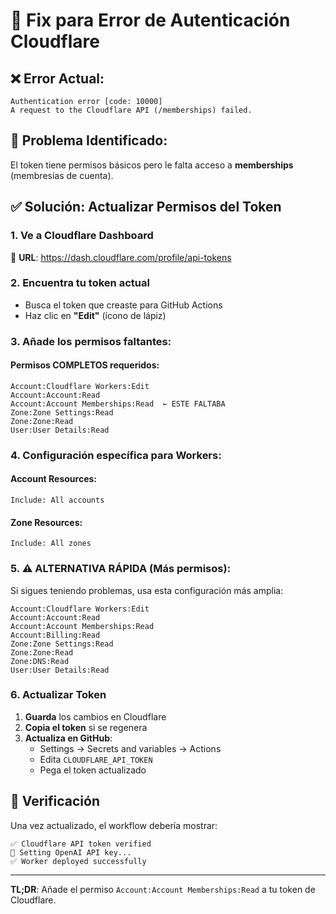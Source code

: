 # 🔧 Fix para Error de Autenticación Cloudflare

## ❌ Error Actual:
```
Authentication error [code: 10000]
A request to the Cloudflare API (/memberships) failed.
```

## 🎯 Problema Identificado:
El token tiene permisos básicos pero le falta acceso a **memberships** (membresías de cuenta).

## ✅ Solución: Actualizar Permisos del Token

### 1. Ve a Cloudflare Dashboard
🔗 **URL**: https://dash.cloudflare.com/profile/api-tokens

### 2. Encuentra tu token actual
- Busca el token que creaste para GitHub Actions
- Haz clic en **"Edit"** (ícono de lápiz)

### 3. Añade los permisos faltantes:

#### **Permisos COMPLETOS requeridos:**
```
Account:Cloudflare Workers:Edit
Account:Account:Read
Account:Account Memberships:Read  ← ESTE FALTABA
Zone:Zone Settings:Read
Zone:Zone:Read
User:User Details:Read
```

### 4. Configuración específica para Workers:

#### **Account Resources:**
```
Include: All accounts
```

#### **Zone Resources:**
```
Include: All zones
```

### 5. ⚠️ ALTERNATIVA RÁPIDA (Más permisos):

Si sigues teniendo problemas, usa esta configuración más amplia:

```
Account:Cloudflare Workers:Edit
Account:Account:Read
Account:Account Memberships:Read
Account:Billing:Read
Zone:Zone Settings:Read
Zone:Zone:Read
Zone:DNS:Read
User:User Details:Read
```

### 6. Actualizar Token

1. **Guarda** los cambios en Cloudflare
2. **Copia el token** si se regenera
3. **Actualiza en GitHub**:
   - Settings → Secrets and variables → Actions
   - Edita `CLOUDFLARE_API_TOKEN`
   - Pega el token actualizado

## 🚀 Verificación

Una vez actualizado, el workflow debería mostrar:
```
✅ Cloudflare API token verified
📡 Setting OpenAI API key...
✅ Worker deployed successfully
```

---

**TL;DR**: Añade el permiso `Account:Account Memberships:Read` a tu token de Cloudflare.